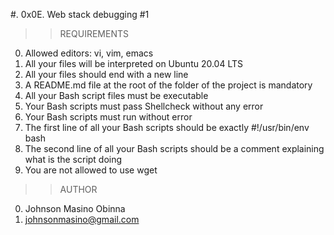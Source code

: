 #. 0x0E. Web stack debugging #1

>>REQUIREMENTS
0. Allowed editors: vi, vim, emacs
1. All your files will be interpreted on Ubuntu 20.04 LTS
2. All your files should end with a new line
3. A README.md file at the root of the folder of the project is mandatory
4. All your Bash script files must be executable
5. Your Bash scripts must pass Shellcheck without any error
6. Your Bash scripts must run without error
7. The first line of all your Bash scripts should be exactly #!/usr/bin/env bash
8. The second line of all your Bash scripts should be a comment explaining what is the script doing
9. You are not allowed to use wget

>>AUTHOR
0. Johnson Masino Obinna
1. johnsonmasino@gmail.com
